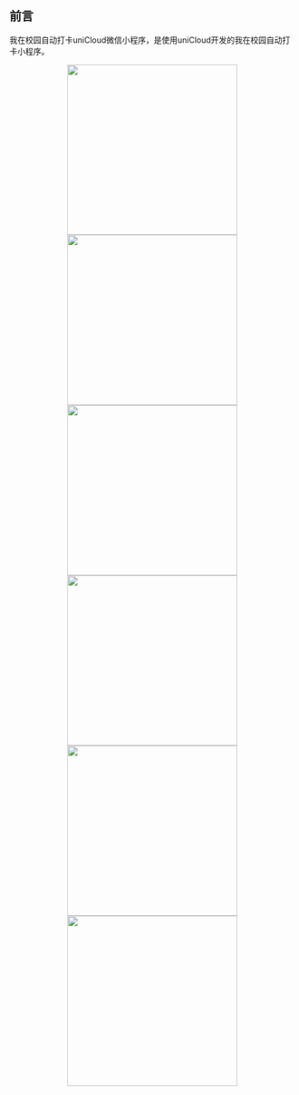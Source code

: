 ## 前言
我在校园自动打卡uniCloud微信小程序，是使用uniCloud开发的我在校园自动打卡小程序。
<p style="text-align: center;">
	<img src="https://user-images.githubusercontent.com/46881167/166615203-00038330-9d64-4d14-9d17-f355e75bfa72.jpg" alt="" style="max-width:100%;" width="300">
	<img src="https://user-images.githubusercontent.com/46881167/166615367-c48c4c5c-252a-4323-accd-bc9db0803f34.jpg" alt="" style="max-width:100%;" width="300">
	<img src="https://user-images.githubusercontent.com/46881167/166615368-7bcedc2f-3870-4c10-8ec8-54899e57bfe5.jpg" alt="" style="max-width:100%;" width="300">
	<img src="https://user-images.githubusercontent.com/46881167/166615370-70ea0f95-89b4-45ed-a290-63e38f44e0bc.jpg" alt="" style="max-width:100%;" width="300">
	<img src="https://user-images.githubusercontent.com/46881167/166615372-cc8422de-181f-471c-a4b5-c11f94b80507.jpg" alt="" style="max-width:100%;" width="300">
	<img src="https://user-images.githubusercontent.com/46881167/166615376-450f7e85-35db-45ee-b011-a1ef3c01c90d.jpg" alt="" style="max-width:100%;" width="300">


</p>				  	 
